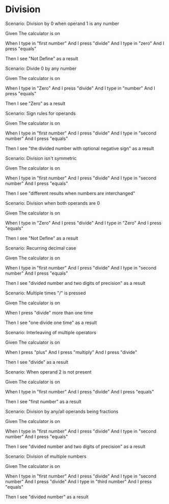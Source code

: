 # Division

Scenario: Division by 0 when operand 1 is any number

Given The calculator is on

When I type in "first number"
And I press "divide"
And I type in "zero"
And I press "equals"

Then I see "Not Define" as a result

Scenario: Divide 0 by any number

Given The calculator is on

When I type in "Zero"
And I press "divide"
And I type in "number"
And I press "equals"

Then I see "Zero" as a result

Scenario: Sign rules for operands

Given The calculator is on

When I type in "first number"
And I press "divide"
And I type in "second number"
And I press "equals"

Then I see "the divided number with optional negative sign" as a result

Scenario: Division isn't symmetric

Given The calculator is on

When I type in "first number"
And I press "divide"
And I type in "second number"
And I press "equals"

Then I see "different results when numbers are interchanged"

Scenario: Division when both operands are 0

Given The calculator is on

When I type in "Zero"
And I press "divide"
And I type in "Zero"
And I press "equals"

Then I see "Not Define" as a result

Scenario: Recurring decimal case

Given The calculator is on

When I type in "first number"
And I press "divide"
And I type in "second number"
And I press "equals"

Then I see "divided number and two digits of precision" as a result

Scenario: Multiple times "/" is pressed

Given The calculator is on

When I press "divide" more than one time

Then I see "one divide one time" as a result

Scenario: Interleaving of multiple operators

Given The calculator is on

When I press "plus"
And I press "multiply"
And I press "divide"

Then I see "divide" as a result

Scenario: When operand 2 is not present

Given The calculator is on

When I type in "first number"
And I press "divide"
And I press "equals"

Then I see "first number" as a result

Scenario: Division by any/all operands being fractions

Given The calculator is on

When I type in "first number"
And I press "divide"
And I type in "second number"
And I press "equals"

Then I see "divided number and two digits of precision" as a result

Scenario: Division of multiple numbers

Given The calculator is on

When I type in "first number"
And I press "divide"
And I type in "second number"
And I press "divide"
And I type in "third number"
And I press "equals"

Then I see "divided number" as a result
